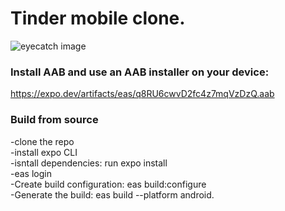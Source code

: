 
# Tinder mobile clone.
![eyecatch image](https://firebasestorage.googleapis.com/v0/b/bettertinder-4ff52.appspot.com/o/easytinder_eyecatch.png?alt=media&token=e1720f8f-f67e-4e63-a08f-66890714cfba)
### Install AAB and use an AAB installer on your device: 
https://expo.dev/artifacts/eas/q8RU6cwvD2fc4z7mqVzDzQ.aab
### Build from source
-clone the repo <br/>
-install expo CLI <br/>
-isntall dependencies: run expo install <br/>
-eas login <br/>
-Create build configuration: eas build:configure <br/>
-Generate the build: eas build --platform android.
